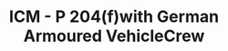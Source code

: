 ---
layout: product
title: "ICM - P 204(f)with German Armoured VehicleCrew"
price: "TBA" 
desc: "N/A"
img_path: "/assets/img/ICM35382.webp"
brand: "N/A"
available: false
special_offer: false
new: false
soon: false
cat: "010000"
subcat: "013600"
subsubcat: "0N/A"
sifra: "ICM35382"
popular: false
spec: false
---